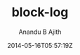 ---
title: "block-log"
github: https://github.com/anandubajith/block-log
demo: https://anandu.net/demo/block-log/
author: Anandu B Ajith
draft: true
ssg:
  - Jekyll
cms:
  - No Cms
date: 2014-05-16T05:57:19Z
github_branch: master
---